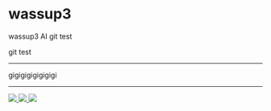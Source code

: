 # wassup3
wassup3 AI git test

git test
* * *
gigigigigigigigi
* * *
<span>
  <a href="https://www.notion.so/oreumi/878125b2e637489a818052fedb17c5b7?pvs=4">
   <img src="https://img.shields.io/badge/notion-20232a.svg?style=for-the-badge&logo=notion&logoColor=000000" />
  </a>
  <a href="https://www.instagram.com/kominhy/">
   <img src="https://img.shields.io/badge/instagram-20232a.svg?style=for-the-badge&logo=instagram&logoColor=E4405F" />
  </a>
    <a href="https://www.facebook.com/profile.php?id=100004826503164&locale=ko_KR">
   <img src="https://img.shields.io/badge/facebook-20232a.svg?style=for-the-badge&logo=facebook&logoColor=0866FF" />
  </a>
</span>
